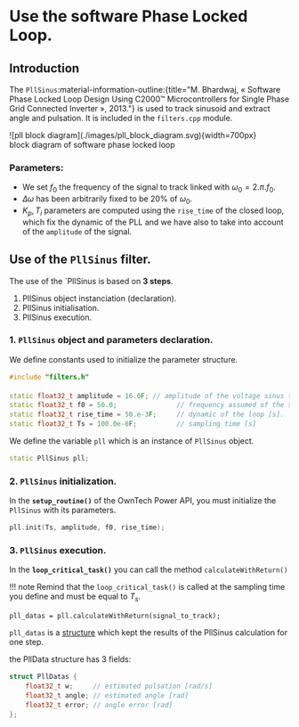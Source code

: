 # Use the software Phase Locked Loop.

## Introduction

The `PllSinus`:material-information-outline:{title="M. Bhardwaj, « Software Phase Locked Loop Design Using C2000™ Microcontrollers for Single Phase Grid Connected Inverter », 2013."} is used to track sinusoid and extract angle and pulsation.
It is included in the `filters.cpp` module.


<fig>
![pll block diagram](./images/pll_block_diagram.svg){width=700px}
<figcaption>block diagram of software phase locked loop</figcaption>
</fig>

### Parameters:

* We set $f_0$ the frequency of the signal to track linked with $\omega_0=2.\pi.f_0$. 
* $\Delta \omega$ has been arbitrarily fixed to be 20% of $\omega_0$.
* $K_p, T_i$ parameters are computed using the `rise_time` of the closed loop, which
  fix the dynamic of the PLL and we have also to take into account of the `amplitude` of
  the signal.

## Use of the `PllSinus` filter.

The use of the `PllSinus is based on **3 steps**.

1. PllSinus object instanciation (declaration).
2. PllSinus initialisation.
3. PllSinus execution.

### 1. `PllSinus` object and parameters declaration.

We define constants used to initialize the parameter structure.
```c++
#include "filters.h"

static float32_t amplitude = 16.0F; // amplitude of the voltage sinus to track.
static float32_t f0 = 50.0;               // frequency assumed of the signal to track [Hz]
static float32_t rise_time = 50.e-3F;     // dynamic of the loop [s].
static float32_t Ts = 100.0e-6F;          // sampling time [s]
```

We define the variable `pll` which is an instance of `PllSinus` object.
```c++
static PllSinus pll;
```

### 2. `PllSinus` initialization.
In the **`setup_routine()`** of the OwnTech Power API,
you must initialize the `PllSinus` with its parameters.

```c++
pll.init(Ts, amplitude, f0, rise_time);
```

### 3. `PllSinus` execution.
In the **`loop_critical_task()`** you can call the method `calculateWithReturn()`

!!! note
    Remind that the `loop_critical_task()` is called at the sampling time you define and
    must be equal to $T_s$.

```
pll_datas = pll.calculateWithReturn(signal_to_track);
```

`pll_datas` is a [structure](../../structPllDatas) which kept the results of the PllSinus calculation for one step.

the PllData structure has 3 fields:
```c++
struct PllDatas {
    float32_t w;     // estimated pulsation [rad/s]
    float32_t angle; // estimated angle [rad]
    float32_t error; // angle error [rad]
};
```


